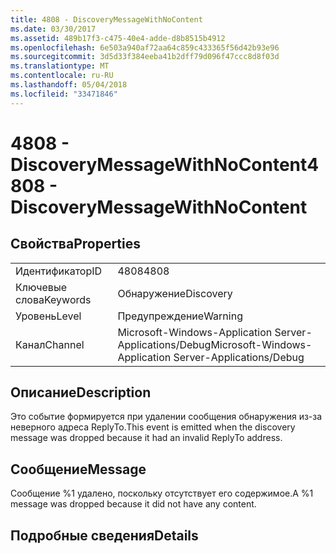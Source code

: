 ```yaml
---
title: 4808 - DiscoveryMessageWithNoContent
ms.date: 03/30/2017
ms.assetid: 489b17f3-c475-40e4-adde-d8b8515b4912
ms.openlocfilehash: 6e503a940af72aa64c859c433365f56d42b93e96
ms.sourcegitcommit: 3d5d33f384eeba41b2dff79d096f47ccc8d8f03d
ms.translationtype: MT
ms.contentlocale: ru-RU
ms.lasthandoff: 05/04/2018
ms.locfileid: "33471846"
---
```

# <a name="4808---discoverymessagewithnocontent"></a><span data-ttu-id="b88b0-102">4808 - DiscoveryMessageWithNoContent</span><span class="sxs-lookup"><span data-stu-id="b88b0-102">4808 - DiscoveryMessageWithNoContent</span></span>
## <a name="properties"></a><span data-ttu-id="b88b0-103">Свойства</span><span class="sxs-lookup"><span data-stu-id="b88b0-103">Properties</span></span>  
  
|||  
|-|-|  
|<span data-ttu-id="b88b0-104">Идентификатор</span><span class="sxs-lookup"><span data-stu-id="b88b0-104">ID</span></span>|<span data-ttu-id="b88b0-105">4808</span><span class="sxs-lookup"><span data-stu-id="b88b0-105">4808</span></span>|  
|<span data-ttu-id="b88b0-106">Ключевые слова</span><span class="sxs-lookup"><span data-stu-id="b88b0-106">Keywords</span></span>|<span data-ttu-id="b88b0-107">Обнаружение</span><span class="sxs-lookup"><span data-stu-id="b88b0-107">Discovery</span></span>|  
|<span data-ttu-id="b88b0-108">Уровень</span><span class="sxs-lookup"><span data-stu-id="b88b0-108">Level</span></span>|<span data-ttu-id="b88b0-109">Предупреждение</span><span class="sxs-lookup"><span data-stu-id="b88b0-109">Warning</span></span>|  
|<span data-ttu-id="b88b0-110">Канал</span><span class="sxs-lookup"><span data-stu-id="b88b0-110">Channel</span></span>|<span data-ttu-id="b88b0-111">Microsoft-Windows-Application Server-Applications/Debug</span><span class="sxs-lookup"><span data-stu-id="b88b0-111">Microsoft-Windows-Application Server-Applications/Debug</span></span>|  
  
## <a name="description"></a><span data-ttu-id="b88b0-112">Описание</span><span class="sxs-lookup"><span data-stu-id="b88b0-112">Description</span></span>  
 <span data-ttu-id="b88b0-113">Это событие формируется при удалении сообщения обнаружения из-за неверного адреса ReplyTo.</span><span class="sxs-lookup"><span data-stu-id="b88b0-113">This event is emitted when the discovery message was dropped because it had an invalid ReplyTo address.</span></span>  
  
## <a name="message"></a><span data-ttu-id="b88b0-114">Сообщение</span><span class="sxs-lookup"><span data-stu-id="b88b0-114">Message</span></span>  
 <span data-ttu-id="b88b0-115">Сообщение %1 удалено, поскольку отсутствует его содержимое.</span><span class="sxs-lookup"><span data-stu-id="b88b0-115">A %1 message was dropped because it did not have any content.</span></span>  
  
## <a name="details"></a><span data-ttu-id="b88b0-116">Подробные сведения</span><span class="sxs-lookup"><span data-stu-id="b88b0-116">Details</span></span>
